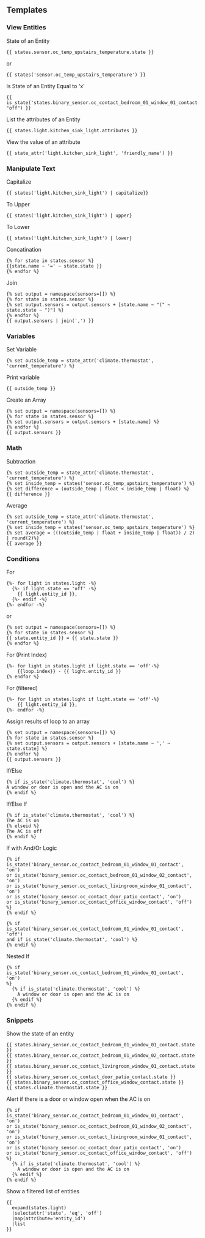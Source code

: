 ## Templates
### View Entities

State of an Entity
```
{{ states.sensor.oc_temp_upstairs_temperature.state }}
```
or
```
{{ states('sensor.oc_temp_upstairs_temperature') }}
```
Is State of an Entity Equal to 'x'
```
{{ is_state('states.binary_sensor.oc_contact_bedroom_01_window_01_contact.state', "off") }}
```
List the attributes of an Entity
```
{{ states.light.kitchen_sink_light.attributes }}
```
View the value of an attribute
```
{{ state_attr('light.kitchen_sink_light', 'friendly_name') }}
```
### Manipulate Text
Capitalize
```
{{ states('light.kitchen_sink_light') | capitalize}}
```

To Upper
```
{{ states('light.kitchen_sink_light') | upper}

```

To Lower
```
{{ states('light.kitchen_sink_light') | lower}

```

Concatination
```
{% for state in states.sensor %}
{{state.name ~ '=' ~ state.state }}
{% endfor %}
```

Join
```
{% set output = namespace(sensors=[]) %}
{% for state in states.sensor %}
{% set output.sensors = output.sensors + [state.name ~ "(" ~ state.state ~ ")"] %}
{% endfor %}
{{ output.sensors | join(',') }}
```
### Variables
Set Variable
```
{% set outside_temp = state_attr('climate.thermostat', 'current_temperature') %}
```
Print variable
```
{{ outside_temp }}
```
Create an Array
```
{% set output = namespace(sensors=[]) %}
{% for state in states.sensor %}
{% set output.sensors = output.sensors + [state.name] %}
{% endfor %}
{{ output.sensors }}
```

### Math
Subtraction
```
{% set outside_temp = state_attr('climate.thermostat', 'current_temperature') %}
{% set inside_temp = states('sensor.oc_temp_upstairs_temperature') %}
{% set difference = (outside_temp | float < inside_temp | float) %}
{{ difference }}
```
Average
```
{% set outside_temp = state_attr('climate.thermostat', 'current_temperature') %}
{% set inside_temp = states('sensor.oc_temp_upstairs_temperature') %}
{% set average = (((outside_temp | float + inside_temp | float)) / 2) | round(2)%}
{{ average }}
```
### Conditions
For
```
{%- for light in states.light -%}
  {%- if light.state == 'off' -%}
    {{ light.entity_id }},
  {%- endif -%}
{%- endfor -%}
```
or 
```
{% set output = namespace(sensors=[]) %}
{% for state in states.sensor %}
{{ state.entity_id }} = {{ state.state }}
{% endfor %}
```

For (Print Index)
```
{%- for light in states.light if light.state == 'off'-%}
    {{loop.index}} - {{ light.entity_id }}
{% endfor %}
```

For (filtered)
```
{%- for light in states.light if light.state == 'off'-%}
    {{ light.entity_id }},
{%- endfor -%}
```
Assign results of loop to an array
```
{% set output = namespace(sensors=[]) %}
{% for state in states.sensor %}
{% set output.sensors = output.sensors + [state.name ~ ',' ~ state.state] %}
{% endfor %}
{{ output.sensors }}
```
If/Else
```
{% if is_state('climate.thermostat', 'cool') %}
A window or door is open and the AC is on
{% endif %}
```

If/Else If
```
{% if is_state('climate.thermostat', 'cool') %}
The AC is on
{% elseid %}
The AC is off
{% endif %}
```
If with And/Or Logic
```
{% if 
is_state('binary_sensor.oc_contact_bedroom_01_window_01_contact', 'on') 
or is_state('binary_sensor.oc_contact_bedroom_01_window_02_contact', 'on')
or is_state('binary_sensor.oc_contact_livingroom_window_01_contact', 'on')
or is_state('binary_sensor.oc_contact_door_patio_contact', 'on')
or is_state('binary_sensor.oc_contact_office_window_contact', 'off')
%}
{% endif %}
```
```
{% if 
is_state('binary_sensor.oc_contact_bedroom_01_window_01_contact', 'off') 
and if is_state('climate.thermostat', 'cool') %}
{% endif %}
```
Nested If
```
{% if 
is_state('binary_sensor.oc_contact_bedroom_01_window_01_contact', 'on') 
%}
  {% if is_state('climate.thermostat', 'cool') %}
    A window or door is open and the AC is on
  {% endif %}
{% endif %}
```

### Snippets
Show the state of an entity
```
{{ states.binary_sensor.oc_contact_bedroom_01_window_01_contact.state }}
{{ states.binary_sensor.oc_contact_bedroom_01_window_02_contact.state }}
{{ states.binary_sensor.oc_contact_livingroom_window_01_contact.state }}
{{ states.binary_sensor.oc_contact_door_patio_contact.state }}
{{ states.binary_sensor.oc_contact_office_window_contact.state }}
{{ states.climate.thermostat.state }}
```

Alert if there is a door or window open when the AC is on
```
{% if 
is_state('binary_sensor.oc_contact_bedroom_01_window_01_contact', 'on') 
or is_state('binary_sensor.oc_contact_bedroom_01_window_02_contact', 'on')
or is_state('binary_sensor.oc_contact_livingroom_window_01_contact', 'on')
or is_state('binary_sensor.oc_contact_door_patio_contact', 'on')
or is_state('binary_sensor.oc_contact_office_window_contact', 'off')
%}
  {% if is_state('climate.thermostat', 'cool') %}
    A window or door is open and the AC is on
  {% endif %}
{% endif %}
```

Show a filtered list of entities
```
{{ 
  expand(states.light) 
  |selectattr('state', 'eq', 'off') 
  |map(attribute='entity_id')
  |list  
}}
```
